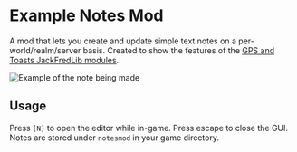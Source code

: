 # Example Notes Mod

A mod that lets you create and update simple text notes on a per-world/realm/server basis.
Created to show the features of the [GPS and Toasts JackFredLib modules](https://github.com/JackFred2/JackFredLib).

![Example of the note being made](https://i.imgur.com/mbn3uy9.gif)

## Usage

Press `[N]` to open the editor while in-game. Press escape to close the GUI. Notes are stored under
`notesmod` in your game directory.